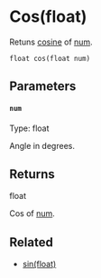 # Cos(float)

Retuns [cosine](https://en.wikipedia.org/wiki/Sine_and_cosine) of [num](#num).

```
float cos(float num)
```

## Parameters

#### `num`
Type: float

Angle in degrees.

## Returns

float

Cos of [num](#num).

## Related

 - [sin(float)](/MdDocs/Functions/Math/Sin.md)

